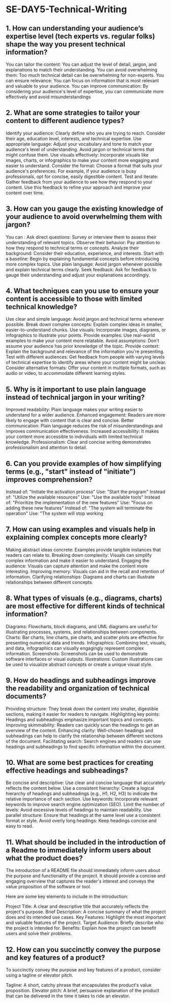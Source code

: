 # SE-DAY5-Technical-Writing
## 1. How can understanding your audience’s expertise level (tech experts vs. regular folks) shape the way you present technical information?
You can tailor the content: You can adjust the level of detail, jargon, and explanations to match their understanding.
You can avoid overwhelming them: Too much technical detail can be overwhelming for non-experts.
You can ensure relevance: You can focus on information that is most relevant and valuable to your audience.
You can improve communication: By considering your audience's level of expertise, you can communicate more effectively and avoid misunderstandings

## 2. What are some strategies to tailor your content to different audience types?
Identify your audience: Clearly define who you are trying to reach. Consider their age, education level, interests, and technical expertise.
Use appropriate language: Adjust your vocabulary and tone to match your audience's level of understanding. Avoid jargon or technical terms that might confuse them.
Use visuals effectively: Incorporate visuals like images, charts, or infographics to make your content more engaging and easier to understand.
Consider the format: Choose a format that suits your audience's preferences. For example, if your audience is busy professionals, opt for concise, easily digestible content.
Test and iterate: Gather feedback from your audience to see how they respond to your content. Use this feedback to refine your approach and improve your content over time.

## 3. How can you gauge the existing knowledge of your audience to avoid overwhelming them with jargon?
You can :
Ask direct questions: Survey or interview them to assess their understanding of relevant topics.
Observe their behavior: Pay attention to how they respond to technical terms or concepts.
Analyze their background: Consider their education, experience, and interests.
Start with a baseline: Begin by explaining fundamental concepts before introducing more complex topics.
Use plain language: Avoid jargon whenever possible and explain technical terms clearly.
Seek feedback: Ask for feedback to gauge their understanding and adjust your explanations accordingly.

## 4. What techniques can you use to ensure your content is accessible to those with limited technical knowledge?
Use clear and simple language: Avoid jargon and technical terms whenever possible.
Break down complex concepts: Explain complex ideas in smaller, easier-to-understand chunks.
Use visuals: Incorporate images, diagrams, or infographics to illustrate your points.
Provide examples: Use real-world examples to make your content more relatable.
Avoid assumptions: Don't assume your audience has prior knowledge of the topic.
Provide context: Explain the background and relevance of the information you're presenting.
Test with different audiences: Get feedback from people with varying levels of technical expertise to identify areas where your content might be unclear.
Consider alternative formats: Offer your content in multiple formats, such as audio or video, to accommodate different learning styles.

## 5. Why is it important to use plain language instead of technical jargon in your writing?
Improved readability: Plain language makes your writing easier to understand for a wider audience.
Enhanced engagement: Readers are more likely to engage with content that is clear and concise.
Better communication: Plain language reduces the risk of misunderstandings and improves communication effectiveness.
Increased accessibility: It makes your content more accessible to individuals with limited technical knowledge.
Professionalism: Clear and concise writing demonstrates professionalism and attention to detail.

## 6. Can you provide examples of how simplifying terms (e.g., "start" instead of "initiate") improves comprehension?
Instead of: "Initiate the activation process" Use: "Start the program"
Instead of: "Utilize the available resources" Use: "Use the available tools"
Instead of: "Prioritize the implementation of the new features" Use: "Focus on adding these new features"
Instead of: "The system will terminate the operation" Use: "The system will stop working

## 7. How can using examples and visuals help in explaining complex concepts more clearly?
Making abstract ideas concrete: Examples provide tangible instances that readers can relate to.
Breaking down complexity: Visuals can simplify complex information and make it easier to understand.
Engaging the audience: Visuals can capture attention and make the content more interesting.
Improving memory: Visuals can aid in the recall and retention of information.
Clarifying relationships: Diagrams and charts can illustrate relationships between different concepts.

## 8. What types of visuals (e.g., diagrams, charts) are most effective for different kinds of technical information?
Diagrams: Flowcharts, block diagrams, and UML diagrams are useful for illustrating processes, systems, and relationships between components.
Charts: Bar charts, line charts, pie charts, and scatter plots are effective for presenting numerical data and trends.
Infographics: Combining text, visuals, and data, infographics can visually engagingly represent complex information.
Screenshots: Screenshots can be used to demonstrate software interfaces or visual outputs.
Illustrations: Custom illustrations can be used to visualize abstract concepts or create a unique visual style.

## 9. How do headings and subheadings improve the readability and organization of technical documents?
Providing structure: They break down the content into smaller, digestible sections, making it easier for readers to navigate.
Highlighting key points: Headings and subheadings emphasize important topics and concepts.
Improving skimmability: Readers can quickly scan the headings to get an overview of the content.
Enhancing clarity: Well-chosen headings and subheadings can help to clarify the relationship between different sections of the document.
Facilitating search: Search engines and readers can use headings and subheadings to find specific information within the document.

## 10. What are some best practices for creating effective headings and subheadings?
Be concise and descriptive: Use clear and concise language that accurately reflects the content below.
Use a consistent hierarchy: Create a logical hierarchy of headings and subheadings (e.g., H1, H2, H3) to indicate the relative importance of each section.
Use keywords: Incorporate relevant keywords to improve search engine optimization (SEO).
Limit the number of levels: Avoid excessive levels of headings to maintain readability.
Use parallel structure: Ensure that headings at the same level use a consistent format or style.
Avoid overly long headings: Keep headings concise and easy to read.

## 11. What should be included in the introduction of a Readme to immediately inform users about what the product does?
The introduction of a README file should immediately inform users about the purpose and functionality of the project. It should provide a concise and engaging overview that captures the reader's interest and conveys the value proposition of the software or tool.

Here are some key elements to include in the introduction:

Project Title: A clear and descriptive title that accurately reflects the project's purpose.
Brief Description: A concise summary of what the project does and its intended use cases.
Key Features: Highlight the most important and valuable features of the project.
Target Audience: Briefly describe who the project is intended for.
Benefits: Explain how the project can benefit users and solve their problems.

## 12. How can you succinctly convey the purpose and key features of a product?
To succinctly convey the purpose and key features of a product, consider using a tagline or elevator pitch.

Tagline: A short, catchy phrase that encapsulates the product's value proposition.
Elevator pitch: A brief, persuasive explanation of the product that can be delivered in the time it takes to ride an elevator.
